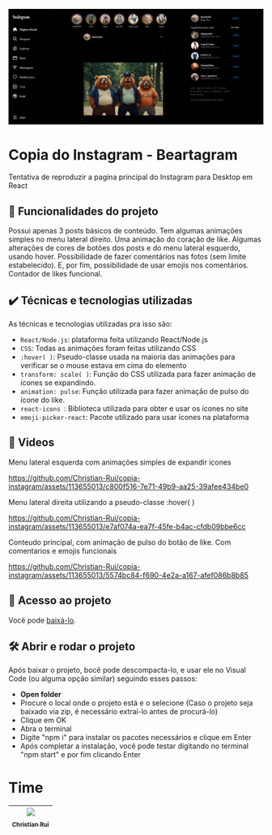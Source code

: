 ![Print de tela inteira da copia do instagram](./readme-content/print.png)

# Copia do Instagram - Beartagram

Tentativa de reproduzir a pagina principal do Instagram para Desktop em React

## 🔨 Funcionalidades do projeto

Possui apenas 3 posts básicos de conteúdo.
Tem algumas animações simples no menu lateral direito. Uma animação do coração de like. Algumas alterações de cores de botões dos posts e do menu lateral esquerdo, usando hover.
Possibilidade de fazer comentários nas fotos (sem limite estabelecido). E, por fim, possibilidade de usar emojis nos comentários. 
Contador de likes funcional.

## ✔️ Técnicas e tecnologias utilizadas

As técnicas e tecnologias utilizadas pra isso são:

- `React/Node.js`: plataforma feita utilizando React/Node.js
- `CSS`: Todas as animações foram feitas utilizando CSS
- `:hover( )`: Pseudo-classe usada na maioria das animações para verificar se o mouse estava em cima do elemento
- `transform: scale( )`: Função do CSS utilizada para fazer animação de ícones se expandindo.
- `animation: pulse`: Função utilizada para fazer animação de pulso do ícone do like. 
- `react-icons `: Biblioteca utilizada para obter e usar os ícones no site
- `emoji-picker-react`: Pacote utilizado para usar ícones na plataforma

## 🎯 Videos
Menu lateral esquerda com animações simples de expandir icones

https://github.com/Christian-Rui/copia-instagram/assets/113655013/c800f516-7e71-49b9-aa25-39afee434be0

Menu lateral direita utilizando a pseudo-classe :hover( )

https://github.com/Christian-Rui/copia-instagram/assets/113655013/e7af074a-ea7f-45fe-b4ac-cfdb09bbe6cc

Conteudo principal, com animação de pulso do botão de like. Com comentarios e emojis funcionais

https://github.com/Christian-Rui/copia-instagram/assets/113655013/5574bc84-f690-4e2a-a167-afef086b8b85

## 📁 Acesso ao projeto

Você pode [baixá-lo](https://github.com/Christian-Rui/copia-instagram/archive/refs/heads/main.zip).

## 🛠️ Abrir e rodar o projeto

Após baixar o projeto, bocê pode descompacta-lo, e usar ele no Visual Code (ou alguma opção similar) seguindo esses passos:

- **Open folder**
- Procure o local onde o projeto está e o selecione (Caso o projeto seja baixado via zip, é necessário extraí-lo antes de procurá-lo)
- Clique em OK
- Abra o terminal
- Digite "npm i" para instalar os pacotes necessários e clique em Enter
- Após completar a instalação, você pode testar digitando no terminal "npm start" e por fim clicando Enter

# Time

| [<img loading="lazy" src="https://avatars.githubusercontent.com/u/113655013?v=4" width=115><br><sub>Christian Rui</sub>](https://github.com/Christian-Rui)
| :---: |
